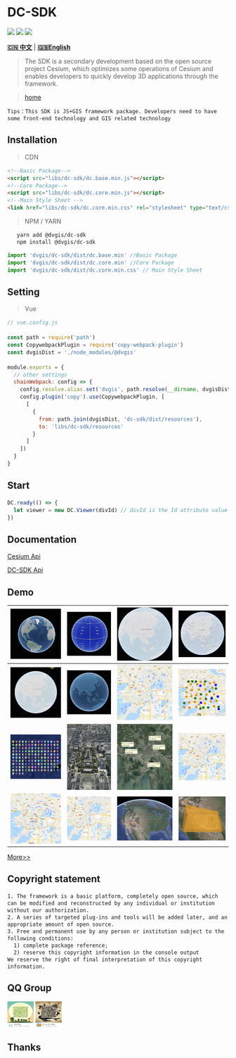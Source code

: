 # DC-SDK

<p>
<img src="https://img.shields.io/badge/license-Apache%202-blue"/>
<img src="https://img.shields.io/github/package-json/v/Digital-Visual/dc-sdk?color=orange&logo=github" />
<img src="https://img.shields.io/npm/dw/@dvgis/dc-sdk?logo=npm"/>
</p>

[**🇨🇳 中文**](./README_zh.md) | [**🇬🇧English**](./README.md)

> The SDK is a secondary development based on the open source project Cesium, which optimizes some operations of Cesium and enables developers to quickly develop 3D applications through the framework.

> [home](http://dc.dvgis.cn)

```warning
Tips：This SDK is JS+GIS framework package. Developers need to have some front-end technology and GIS related technology
```

## Installation

> CDN

```html
<!--Basic Package-->
<script src="libs/dc-sdk/dc.base.min.js"></script>
<!--Core Package-->
<script src="libs/dc-sdk/dc.core.min.js"></script>
<!--Main Style Sheet -->
<link href="libs/dc-sdk/dc.core.min.css" rel="stylesheet" type="text/css" />
```

> NPM / YARN

```shell
   yarn add @dvgis/dc-sdk
   npm install @dvgis/dc-sdk
```

```js
import 'dvgis/dc-sdk/dist/dc.base.min' //Basic Package
import 'dvgis/dc-sdk/dist/dc.core.min' //Core Package
import 'dvgis/dc-sdk/dist/dc.core.min.css' // Main Style Sheet
```

## Setting

> Vue

```js
// vue.config.js

const path = require('path')
const CopywebpackPlugin = require('copy-webpack-plugin')
const dvgisDist = './node_modules/@dvgis'

module.exports = {
  // other settings
  chainWebpack: config => {
    config.resolve.alias.set('dvgis', path.resolve(__dirname, dvgisDist))
    config.plugin('copy').use(CopywebpackPlugin, [
      [
        {
          from: path.join(dvgisDist, 'dc-sdk/dist/resources'),
          to: 'libs/dc-sdk/resources'
        }
      ]
    ])
  }
}
```

## Start

```js
DC.ready(() => {
  let viewer = new DC.Viewer(divId) // divId is the Id attribute value of a div node. If it is not passed in, the 3D scene cannot be initialized
})
```

## Documentation

[Cesium Api](https://cesium.com/docs/cesiumjs-ref-doc/)

[DC-SDK Api](http://resource.dvgis.cn/dc-api)

## Demo

|     ![picture](https://raw.githubusercontent.com/Digital-Visual/dc-sdk-examples/master/images/info/start.png)     |                       ![picture](https://raw.githubusercontent.com/Digital-Visual/dc-sdk-examples/master/images/info/coord.png)                       |                  ![picture](https://raw.githubusercontent.com/Digital-Visual/dc-sdk-examples/master/images/baselayer/tencent.png)                  |     ![picture](https://raw.githubusercontent.com/Digital-Visual/dc-sdk-examples/master/images/baselayer/tdt.png)      |
| :---------------------------------------------------------------------------------------------------------------: | :---------------------------------------------------------------------------------------------------------------------------------------------------: | :------------------------------------------------------------------------------------------------------------------------------------------------: | :-------------------------------------------------------------------------------------------------------------------: |
|   ![picture](https://raw.githubusercontent.com/Digital-Visual/dc-sdk-examples/master/images/baselayer/amap.png)   |                    ![picture](https://raw.githubusercontent.com/Digital-Visual/dc-sdk-examples/master/images/baselayer/baidu.png)                     |                    ![picture](https://raw.githubusercontent.com/Digital-Visual/dc-sdk-examples/master/images/layer/vector.png)                     |     ![picture](https://raw.githubusercontent.com/Digital-Visual/dc-sdk-examples/master/images/layer/cluster.png)      |
|   ![picture](https://raw.githubusercontent.com/Digital-Visual/dc-sdk-examples/master/images/layer/geojson.png)    | <img src="https://raw.githubusercontent.com/Digital-Visual/dc-sdk-examples/master/images/layer/tileset.png" alt="开始" width="200px" height="150px"/> | <img src="https://raw.githubusercontent.com/Digital-Visual/dc-sdk-examples/master/images/layer/html.png" alt="开始" width="200px" height="150px"/> |   ![picture](https://raw.githubusercontent.com/Digital-Visual/dc-sdk-examples/master/images/overlay/point_icon.png)   |
| ![picture](https://raw.githubusercontent.com/Digital-Visual/dc-sdk-examples/master/images/overlay/point_base.png) |                     ![picture](https://raw.githubusercontent.com/Digital-Visual/dc-sdk-examples/master/images/overlay/circle.png)                     |              ![picture](https://raw.githubusercontent.com/Digital-Visual/dc-sdk-examples/master/images/overlay/polyline_material.png)              | ![picture](https://raw.githubusercontent.com/Digital-Visual/dc-sdk-examples/master/images/overlay/polygon_height.png) |

[More>>](http://dc.dvgis.cn/#/examples)

## Copyright statement

```warning
1. The framework is a basic platform, completely open source, which can be modified and reconstructed by any individual or institution without our authorization.
2. A series of targeted plug-ins and tools will be added later, and an appropriate amount of open source.
3. Free and permanent use by any person or institution subject to the following conditions:
  1) complete package reference;
  2) reserve this copyright information in the console output
We reserve the right of final interpretation of this copyright information.
```

## QQ Group

<p>

<img src="https://raw.githubusercontent.com/Digital-Visual/dc-sdk-examples/master/images/base/q1.png" style="width:60px;height:60px"  title="Cesium*融合"/>

<img src="https://raw.githubusercontent.com/Digital-Visual/dc-sdk-examples/master/images/base/q2.png"  style="width:60px;height:60px" title="Cesium开心农场"/>

</p>

## Thanks
